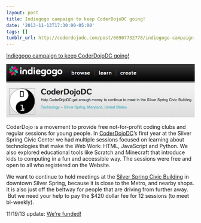 ```yaml
---
layout: post
title: Indiegogo campaign to keep CoderDojoDC going!
date: '2013-11-13T17:30:00-05:00'
tags: []
tumblr_url: http://coderdojodc.com/post/66907732778/indiegogo-campaign-to-keep-coderdojodc-going
---
```

[Indiegogo campaign to keep CoderDojoDC going!](http://www.indiegogo.com/projects/coderdojodc)

![screenshot](/assets/2013-11-13-indiegogo-screenshot.png)

CoderDojo is a movement to provide free not-for-profit coding clubs and regular sessions for young people. In [CoderDojoDC](http://coderdojodc.com/)’s first year at the Silver Spring Civic Center we had multiple sessions focused on learning about technologies that make the Web Work: HTML, JavaScript and Python. We also explored educational tools like Scratch and Minecraft that introduce kids to computing in a fun and accessible way. The sessions were free and open to all who registered on the Website. 

We want to continue to hold meetings at the [Silver Spring Civic Building](http://www.silverspringdowntown.com/go/silver-spring-civic-building-and-veterans-plaza) in downtown Silver Spring, because it is close to the Metro, and nearby shops. It is also just off the beltway for people that are driving from further away.  But we need your help to pay the $420 dollar fee for 12 sessions (to meet bi-weekly). 


11/19/13 update: [We’re funded!](http://www.indiegogo.com/projects/coderdojodc)
